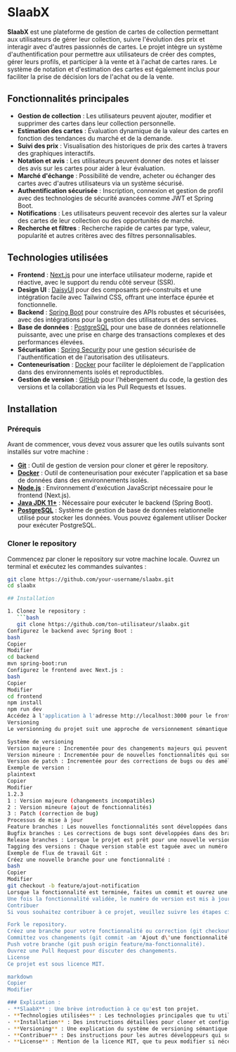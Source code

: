 # SlaabX

**SlaabX** est une plateforme de gestion de cartes de collection permettant aux utilisateurs de gérer leur collection, suivre l'évolution des prix et interagir avec d'autres passionnés de cartes. Le projet intègre un système d'authentification pour permettre aux utilisateurs de créer des comptes, gérer leurs profils, et participer à la vente et à l'achat de cartes rares. Le système de notation et d'estimation des cartes est également inclus pour faciliter la prise de décision lors de l'achat ou de la vente.

## Fonctionnalités principales

- **Gestion de collection** : Les utilisateurs peuvent ajouter, modifier et supprimer des cartes dans leur collection personnelle.
- **Estimation des cartes** : Évaluation dynamique de la valeur des cartes en fonction des tendances du marché et de la demande.
- **Suivi des prix** : Visualisation des historiques de prix des cartes à travers des graphiques interactifs.
- **Notation et avis** : Les utilisateurs peuvent donner des notes et laisser des avis sur les cartes pour aider à leur évaluation.
- **Marché d'échange** : Possibilité de vendre, acheter ou échanger des cartes avec d'autres utilisateurs via un système sécurisé.
- **Authentification sécurisée** : Inscription, connexion et gestion de profil avec des technologies de sécurité avancées comme JWT et Spring Boot.
- **Notifications** : Les utilisateurs peuvent recevoir des alertes sur la valeur des cartes de leur collection ou des opportunités de marché.
- **Recherche et filtres** : Recherche rapide de cartes par type, valeur, popularité et autres critères avec des filtres personnalisables.

## Technologies utilisées

- **Frontend** : [Next.js](https://nextjs.org/) pour une interface utilisateur moderne, rapide et réactive, avec le support du rendu côté serveur (SSR).
- **Design UI** : [DaisyUI](https://daisyui.com/) pour des composants pré-construits et une intégration facile avec Tailwind CSS, offrant une interface épurée et fonctionnelle.
- **Backend** : [Spring Boot](https://spring.io/projects/spring-boot) pour construire des APIs robustes et sécurisées, avec des intégrations pour la gestion des utilisateurs et des services.
- **Base de données** : [PostgreSQL](https://www.postgresql.org/) pour une base de données relationnelle puissante, avec une prise en charge des transactions complexes et des performances élevées.
- **Sécurisation** : [Spring Security](https://spring.io/projects/spring-security) pour une gestion sécurisée de l'authentification et de l'autorisation des utilisateurs.
- **Conteneurisation** : [Docker](https://www.docker.com/) pour faciliter le déploiement de l'application dans des environnements isolés et reproductibles.
- **Gestion de version** : [GitHub](https://github.com/) pour l'hébergement du code, la gestion des versions et la collaboration via les Pull Requests et Issues.

## Installation

### Prérequis

Avant de commencer, vous devez vous assurer que les outils suivants sont installés sur votre machine :

- **[Git](https://git-scm.com/)** : Outil de gestion de version pour cloner et gérer le repository.
- **[Docker](https://www.docker.com/get-started)** : Outil de conteneurisation pour exécuter l'application et sa base de données dans des environnements isolés.
- **[Node.js](https://nodejs.org/)** : Environnement d'exécution JavaScript nécessaire pour le frontend (Next.js).
- **[Java JDK 11+](https://adoptopenjdk.net/)** : Nécessaire pour exécuter le backend (Spring Boot).
- **[PostgreSQL](https://www.postgresql.org/)** : Système de gestion de base de données relationnelle utilisé pour stocker les données. Vous pouvez également utiliser Docker pour exécuter PostgreSQL.

### Cloner le repository

Commencez par cloner le repository sur votre machine locale. Ouvrez un terminal et exécutez les commandes suivantes :

```bash
git clone https://github.com/your-username/slaabx.git
cd slaabx

## Installation

1. Clonez le repository :
   ```bash
   git clone https://github.com/ton-utilisateur/slaabx.git
Configurez le backend avec Spring Boot :
bash
Copier
Modifier
cd backend
mvn spring-boot:run
Configurez le frontend avec Next.js :
bash
Copier
Modifier
cd frontend
npm install
npm run dev
Accédez à l'application à l'adresse http://localhost:3000 pour le frontend et au backend via http://localhost:8080.
Versioning
Le versionning du projet suit une approche de versionnement sémantique (SemVer). Cela signifie que chaque version majeure, mineure et de patch est incrémentée en fonction des changements apportés au projet.

Système de versioning
Version majeure : Incrementée pour des changements majeurs qui peuvent introduire des incompatibilités avec les versions précédentes.
Version mineure : Incrementée pour de nouvelles fonctionnalités qui sont rétro-compatibles avec la version précédente.
Version de patch : Incrementée pour des corrections de bugs ou des améliorations mineures, sans nouvelles fonctionnalités.
Exemple de version :
plaintext
Copier
Modifier
1.2.3
1 : Version majeure (changements incompatibles)
2 : Version mineure (ajout de fonctionnalités)
3 : Patch (correction de bug)
Processus de mise à jour
Feature branches : Les nouvelles fonctionnalités sont développées dans des branches séparées avec le préfixe feature/.
Bugfix branches : Les corrections de bugs sont développées dans des branches avec le préfixe bugfix/.
Release branches : Lorsque le projet est prêt pour une nouvelle version, une branche release/ est créée pour les tests finaux avant la publication.
Tagging des versions : Chaque version stable est taguée avec un numéro de version.
Exemple de flux de travail Git :
Créez une nouvelle branche pour une fonctionnalité :
bash
Copier
Modifier
git checkout -b feature/ajout-notification
Lorsque la fonctionnalité est terminée, faites un commit et ouvrez une Pull Request pour l'intégrer dans la branche principale.
Une fois la fonctionnalité validée, le numéro de version est mis à jour et la version est taguée avant de publier.
Contribuer
Si vous souhaitez contribuer à ce projet, veuillez suivre les étapes ci-dessous :

Fork le repository.
Créez une branche pour votre fonctionnalité ou correction (git checkout -b feature/ma-fonctionnalité).
Committez vos changements (git commit -am 'Ajout d\'une fonctionnalité').
Push votre branche (git push origin feature/ma-fonctionnalité).
Ouvrez une Pull Request pour discuter des changements.
License
Ce projet est sous licence MIT.

markdown
Copier
Modifier

### Explication :
- **SlaabX** : Une brève introduction à ce qu'est ton projet.
- **Technologies utilisées** : Les technologies principales que tu utilises pour le front-end, le back-end et la base de données.
- **Installation** : Des instructions détaillées pour cloner et configurer ton projet localement.
- **Versioning** : Une explication du système de versioning sémantique (SemVer) et de la gestion des versions.
- **Contribuer** : Des instructions pour les autres développeurs qui souhaitent contribuer au projet.
- **License** : Mention de la licence MIT, que tu peux modifier si nécessaire.


